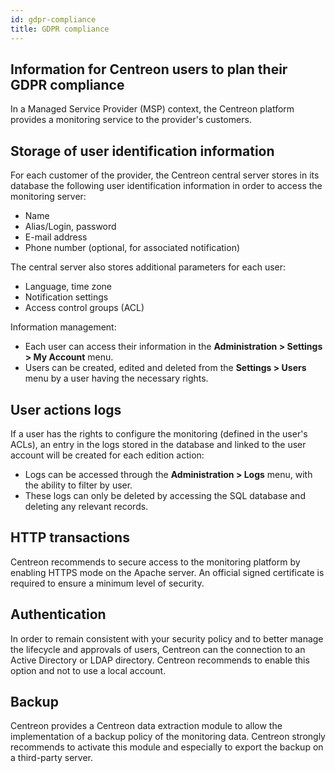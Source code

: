 ```yaml
---
id: gdpr-compliance
title: GDPR compliance
---
```


## Information for Centreon users to plan their GDPR compliance

In a Managed Service Provider (MSP) context, the Centreon platform provides a monitoring service to the provider's customers.

## Storage of user identification information

For each customer of the provider, the Centreon central server stores in its database the following user identification information in order to access the 
monitoring server:

  - Name
  - Alias/Login, password
  - E-mail address
  - Phone number (optional, for associated notification)

The central server also stores additional parameters for each user:

  - Language, time zone
  - Notification settings
  - Access control groups (ACL)

Information management:
  - Each user can access their information in the **Administration > Settings > My Account** menu.
  - Users can be created, edited and deleted from the **Settings > Users** menu by a user having the necessary rights.

## User actions logs

If a user has the rights to configure the monitoring (defined in the user's ACLs), an entry in the logs stored in the database and linked to the 
user account will be created for each edition action:
  - Logs can be accessed through the **Administration > Logs** menu, with the ability to filter by user.
  - These logs can only be deleted by accessing the SQL database and deleting any relevant records.

## HTTP transactions

Centreon recommends to secure access to the monitoring platform by enabling HTTPS mode on the Apache server. An official signed certificate is 
required to ensure a minimum level of security.

## Authentication

In order to remain consistent with your security policy and to better manage the lifecycle and approvals of users, Centreon can
the connection to an Active Directory or LDAP directory. Centreon recommends to enable this option and not to use a local account.

## Backup

Centreon provides a Centreon data extraction module to allow the implementation of a backup policy of the monitoring data. Centreon strongly 
recommends to activate this module and especially to export the backup on a third-party server.
